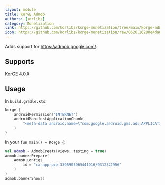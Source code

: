 ```yaml
---
layout: module
title: KorGE Admob
authors: [korlibs]
category: Monetization
link: https://github.com/korlibs/korge-monetization/tree/main/korge-admob
icon: https://github.com/korlibs/korge-monetization/raw/0626116280e4da8f9e3f55211c6f1b100e711bb1/korge-admob/admob.svg
---
```


Adds support for <https://admob.google.com/>.

## Supports

KorGE 4.0.0

## Usage

In `build.gradle.kts`:

```kotlin
korge {
    androidPermission("INTERNET")
    androidManifestApplicationChunk(
        "<meta-data android:name=\"com.google.android.gms.ads.APPLICATION_ID\" android:value=\"ca-app-pub-3395905965441916~3606887124\" />"
    )
}
```

In your `fun main() = Korge {`:

```kotlin
val admob = AdmobCreate(views, testing = true)
admob.bannerPrepare(
    Admob.Config(
        id = "ca-app-pub-3395905965441916/9312372956"
    )
)
admob.bannerShow()
```
